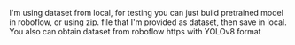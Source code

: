 I'm using dataset from local, 
for testing you can just build pretrained model in roboflow, or using zip. file that I'm provided as dataset, then save in local.
You also can obtain dataset from roboflow https with YOLOv8 format
